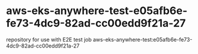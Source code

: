 # aws-eks-anywhere-test-e05afb6e-fe73-4dc9-82ad-cc00edd9f21a-27
repository for use with E2E test job aws-eks-anywhere-test:e05afb6e-fe73-4dc9-82ad-cc00edd9f21a-27
